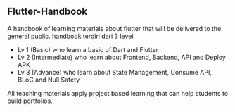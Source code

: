 Flutter-Handbook
--
A handbook of learning materials about flutter that will be delivered to the general public.
handbook terdiri dari 3 level
- Lv 1 (Basic) who learn a basic of Dart and Flutter
- Lv 2 (Intermediate) who learn about Frontend, Backend, API and Deploy APK
- Lv 3 (Advance) who learn about State Management, Consume API, BLoC and Null Safety


All teaching materials apply project based learning that can help students to build portfolios.
